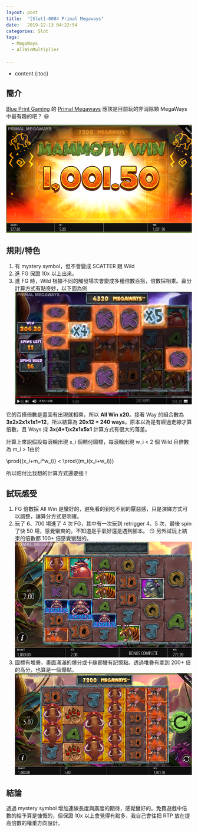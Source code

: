 ```yaml
---
layout: post
title:  "[Slot]-0004 Primal Megaways"
date:   2019-12-13 04:22:54
categories: Slot
tags:  
  - MegaWays
  - AllWinMultiplier

---
```


* content
{:toc}

## 簡介

[Blue Print Gaming](https://blueprintgaming.com/) 的 [Primal Megaways](https://ogs-gcm-eu-prod.nyxop.net/gcm/gcm-launcher/launcher.html?gameUrl=https%3A%2F%2Fnyxmaltargs.blueprintgaming.com%2Floader%2F%3Fenvid%3Deur&gameid=BP_Primal&operatorid=405&sessionid=Free%3Aur49jihk66mn0nb5iaig5pbndij&currency=EUR&lang=en-us&mode=demo&device=desktop&lobbyurl=&ogsgameid=380089) 應該是目前玩的非消除類 MegaWays 中最有趣的吧？ :satisfied:

![mammoth win](/files/slot/0004/mammoth-win.PNG)

<!-- more -->

## 規則/特色
1. 有 mystery symbol，但不會變成 SCATTER 跟 Wild
2. 進 FG 保證 10x 以上出來。
3. 進 FG 時，Wild 根據不同的觸發場次會變成多種倍數百搭，倍數採相乘。贏分計算方式有點奇妙，以下圖為例
![calc](/files/slot/0004/calc.PNG)

它的百搭倍數是畫面有出現就相乘，所以 **All Win x20**。接著 Way 的組合數為 **3x2x2x1x1x1=12**，所以結算為 **20x12 = 240 ways**。原本以為是有經過走線才算倍數，且 Ways 採 **3x(4+1)x2x1x5x1** 計算方式有很大的落差。

計算上來說假設每滾輪出現 <katex>x_i</katex> 個賠付圖標，每滾輪出現 <katex>w_i < 2</katex> 個 Wild 且倍數為 <katex>m_i > 1</katex>由於

<katex centred = "true">\prod{(x_i+m_i*w_i)} < \prod{(m_i(x_i+w_i))}</katex>

所以賠付比我想的計算方式還要強！

## 試玩感受
1. FG 倍數採 All Win 是蠻好的，避免看的到吃不到的厭惡感，只是演繹方式可以調整，讓算分方式更明確。
2. 玩了 6、700 場進了 4 次 FG，其中有一次玩到 retrigger 4、5 次，最後 spin 了快 50 場，感覺蠻爽的。不知道是手氣好還是遇到腳本。 :smirk: 另外試玩上結束的倍數都 100+ 倍感覺蠻甜的。
![fg win](/files/slot/0004/fg-200x.PNG)
3. 圖標有堆疊，畫面滿滿的爆分或卡線都蠻有記憶點。透過堆疊有拿到 200+ 倍的高分，也算是一個爆點。 
![bg win](/files/slot/0004/bg-200x.PNG)

## 結論
透過 mystery symbol 增加連線長度與廣度的期待，感覺蠻好的。免費遊戲中倍數的給予算是慷慨的，但保證 10x 以上會覺得有點多，我自己會往把 RTP 放在提高倍數的權重方向設計。